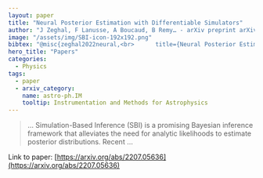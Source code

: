 ```yaml
---
layout: paper
title: "Neural Posterior Estimation with Differentiable Simulators"
author: "J Zeghal, F Lanusse, A Boucaud, B Remy… - arXiv preprint arXiv …, 2022 - arxiv.org"
image: "/assets/img/SBI-icon-192x192.png"
bibtex: "@misc{zeghal2022neural,<br>      title={Neural Posterior Estimation with Differentiable Simulators}, <br>      author={Justine Zeghal and François Lanusse and Alexandre Boucaud and Benjamin Remy and Eric Aubourg},<br>      year={2022},<br>      eprint={2207.05636},<br>      archivePrefix={arXiv},<br>      primaryClass={astro-ph.IM}<br>}"
hero_title: "Papers"
categories:
  - Physics
tags:
  - paper
  - arxiv_category:
    name: astro-ph.IM
    tooltip: Instrumentation and Methods for Astrophysics
---
```

>… Simulation-Based Inference (SBI) is a promising Bayesian inference framework that alleviates the need for analytic likelihoods to estimate posterior distributions. Recent …

Link to paper: [https://arxiv.org/abs/2207.05636](https://arxiv.org/abs/2207.05636)
